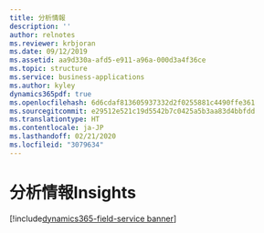 ```yaml
---
title: 分析情報
description: ''
author: relnotes
ms.reviewer: krbjoran
ms.date: 09/12/2019
ms.assetid: aa9d330a-afd5-e911-a96a-000d3a4f36ce
ms.topic: structure
ms.service: business-applications
ms.author: kyley
dynamics365pdf: true
ms.openlocfilehash: 6d6cdaf813605937332d2f0255881c4490ffe361
ms.sourcegitcommit: e29512e521c19d5542b7c0425a5b3aa83d4bbfdd
ms.translationtype: HT
ms.contentlocale: ja-JP
ms.lasthandoff: 02/21/2020
ms.locfileid: "3079634"
---
```

# <a name="insights"></a><span data-ttu-id="9f9bf-102">分析情報</span><span class="sxs-lookup"><span data-stu-id="9f9bf-102">Insights</span></span>

[!include[dynamics365-field-service banner](../includes/dynamics365-field-service.md)]

<!--structure start-->

<!--structure end-->



